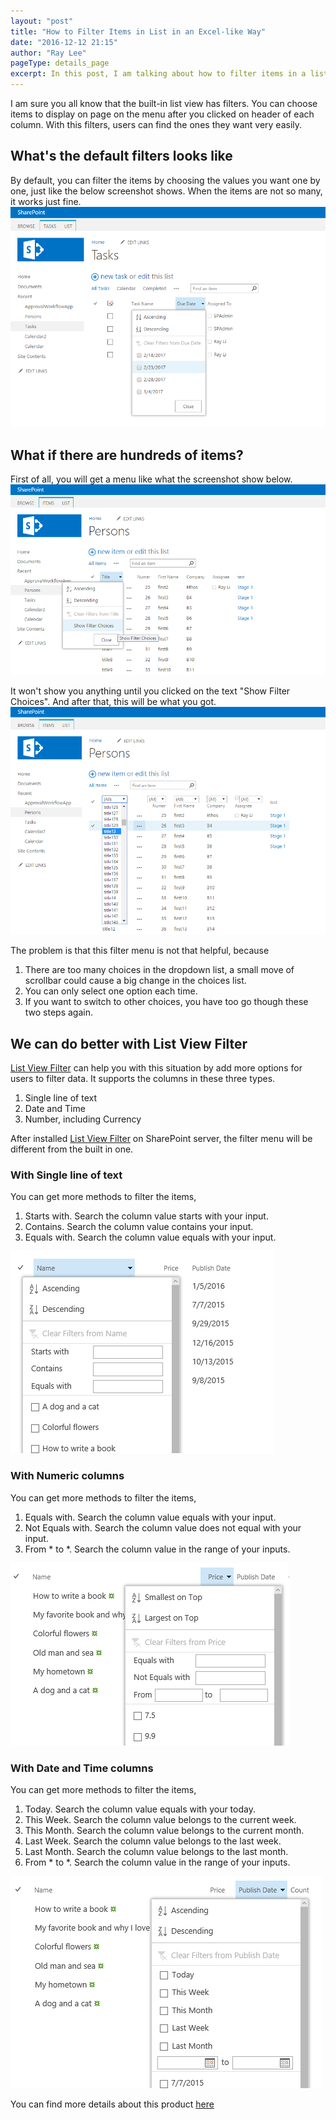```yaml
---
layout: "post"
title: "How to Filter Items in List in an Excel-like Way"
date: "2016-12-12 21:15"
author: "Ray Lee"
pageType: details_page
excerpt: In this post, I am talking about how to filter items in a list by specifying a number range based on field values of items. For example, to find the "Balls" whose weight is between 30 and 35 Kg.
---
```


I am sure you all know that the built-in list view has filters. You can choose items to display on page on the menu after you clicked on header of each column. With this filters, users can find the ones they want very easily.
## What's the default filters looks like
By default, you can filter the items by choosing the values you want one by one, just like the below screenshot shows. When the items are not so many, it works just fine.
![default item filters in SharePoint](/assets/images/listfilter/normalDateFilter.png)

## What if there are hundreds of items?
First of all, you will get a menu like what the screenshot show below.
![A filter menu without the choices](/assets/images/listfilter/normal-filter-with-too-many-items1.png)

It won't show you anything until you clicked on the text "Show Filter Choices". And after that, this will be what you got.
![Filter menu with all the choices](/assets/images/listfilter/normal-filter-with-too-many-items2.png)

The problem is that this filter menu is not that helpful, because
1. There are too many choices in the dropdown list, a small move of scrollbar could cause a big change in the choices list.
2. You can only select one option each time.
3. If you want to switch to other choices, you have too go though these two steps again.

## We can do better with List View Filter
[List View Filter](/sharepoint-list-view-filter.html) can help you with this situation by add more options for users to filter data. It supports the columns in these three types.
1. Single line of text
2. Date and Time
3. Number, including Currency

After installed [List View Filter](/sharepoint-list-view-filter.html) on SharePoint server, the filter menu will be different from the built in one.
### With Single line of text
You can get more methods to filter the items,
1. Starts with. Search the column value starts with your input.
2. Contains. Search the column value contains your input.
3. Equals with. Search the column value equals with your input.

![Advanced filter menu for Signle line of text ](/assets/images/listfilter/text-filter-menu.PNG)

### With Numeric columns
You can get more methods to filter the items,
1. Equals with. Search the column value equals with your input.
2. Not Equals with. Search the column value does not equal with your input.
3. From * to *. Search the column value in the range of your inputs.

![Advanced filter menu for Number and Currency](/assets/images/listfilter/number-filter-menu.PNG)

### With Date and Time columns
You can get more methods to filter the items,
1. Today. Search the column value equals with your today.
2. This Week. Search the column value belongs to the current week.
3. This Month. Search the column value belongs to the current month.
4. Last Week. Search the column value belongs to the last week.
5. Last Month. Search the column value belongs to the last month.
6. From * to *. Search the column value in the range of your inputs.

![Advanced filter menu for Date and Time](/assets/images/listfilter/date-filter-menu.PNG)


You can find more details about this product [here][e6d2de6a]

  [e6d2de6a]: /sharepoint-list-view-filter.html "SharePoint List View Filter by BluePower solutions"
